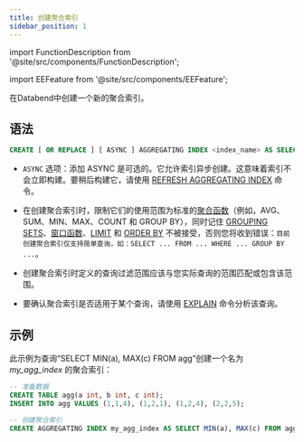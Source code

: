 ```yaml
---
title: 创建聚合索引
sidebar_position: 1
---
```


import FunctionDescription from '@site/src/components/FunctionDescription';

<FunctionDescription description="引入或更新于：v1.2.339"/>

import EEFeature from '@site/src/components/EEFeature';

<EEFeature featureName='聚合索引'/>

在Databend中创建一个新的聚合索引。

## 语法

```sql
CREATE [ OR REPLACE ] [ ASYNC ] AGGREGATING INDEX <index_name> AS SELECT ...
```

- `ASYNC` 选项：添加 ASYNC 是可选的。它允许索引异步创建。这意味着索引不会立即构建。要稍后构建它，请使用 [REFRESH AGGREGATING INDEX](refresh-aggregating-index.md) 命令。

- 在创建聚合索引时，限制它们的使用范围为标准的[聚合函数](../../../20-sql-functions/07-aggregate-functions/index.md)（例如，AVG、SUM、MIN、MAX、COUNT 和 GROUP BY），同时记住 [GROUPING SETS](/guides/query/groupby/group-by-grouping-sets)、[窗口函数](../../../20-sql-functions/08-window-functions/index.md)、[LIMIT](../../20-query-syntax/01-query-select.md#limit-clause) 和 [ORDER BY](../../20-query-syntax/01-query-select.md#order-by-clause) 不被接受，否则您将收到错误：`目前创建聚合索引仅支持简单查询，如：SELECT ... FROM ... WHERE ... GROUP BY ...`。

- 创建聚合索引时定义的查询过滤范围应该与您实际查询的范围匹配或包含该范围。

- 要确认聚合索引是否适用于某个查询，请使用 [EXPLAIN](../../40-explain-cmds/explain.md) 命令分析该查询。

## 示例

此示例为查询“SELECT MIN(a), MAX(c) FROM agg”创建一个名为 *my_agg_index* 的聚合索引：

```sql
-- 准备数据
CREATE TABLE agg(a int, b int, c int);
INSERT INTO agg VALUES (1,1,4), (1,2,1), (1,2,4), (2,2,5);

-- 创建聚合索引
CREATE AGGREGATING INDEX my_agg_index AS SELECT MIN(a), MAX(c) FROM agg;
```